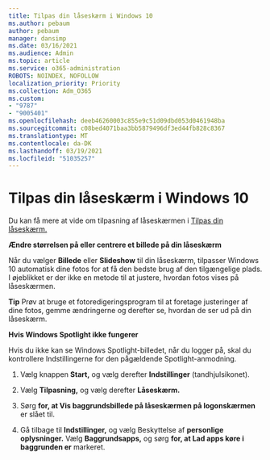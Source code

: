 ```yaml
---
title: Tilpas din låseskærm i Windows 10
ms.author: pebaum
author: pebaum
manager: dansimp
ms.date: 03/16/2021
ms.audience: Admin
ms.topic: article
ms.service: o365-administration
ROBOTS: NOINDEX, NOFOLLOW
localization_priority: Priority
ms.collection: Adm_O365
ms.custom:
- "9787"
- "9005401"
ms.openlocfilehash: deeb46260003c855e9c51d09dbd053d0461948ba
ms.sourcegitcommit: c08bed4071baa3bb5879496df3ed44fb828c8367
ms.translationtype: MT
ms.contentlocale: da-DK
ms.lasthandoff: 03/19/2021
ms.locfileid: "51035257"
---
```

# <a name="personalize-your-lock-screen-in-windows-10"></a>Tilpas din låseskærm i Windows 10

Du kan få mere at vide om tilpasning af låseskærmen i [Tilpas din låseskærm.](https://support.microsoft.com/windows/personalize-your-lock-screen-81dab9b0-35cf-887c-84a0-6de8ef72bea0)

**Ændre størrelsen på eller centrere et billede på din låseskærm**

Når du vælger **Billede** eller **Slideshow** til din låseskærm, tilpasser Windows 10 automatisk dine fotos for at få den bedste brug af den tilgængelige plads. I øjeblikket er der ikke en metode til at justere, hvordan fotos vises på låseskærmen.

**Tip** Prøv at bruge et fotoredigeringsprogram til at foretage justeringer af dine fotos, gemme ændringerne og derefter se, hvordan de ser ud på din låseskærm.

**Hvis Windows Spotlight ikke fungerer**

Hvis du ikke kan se Windows Spotlight-billedet, når du logger på, skal du kontrollere Indstillingerne for den pågældende Spotlight-anmodning. 

1. Vælg knappen **Start,** og vælg derefter **Indstillinger** (tandhjulsikonet).

1. Vælg **Tilpasning,** og vælg derefter **Låseskærm.**

1. Sørg **for, at Vis baggrundsbillede på låseskærmen på logonskærmen** er slået til.

1. Gå tilbage til **Indstillinger,** og vælg Beskyttelse af **personlige oplysninger.** Vælg **Baggrundsapps,** og sørg **for, at Lad apps køre i baggrunden er** markeret.